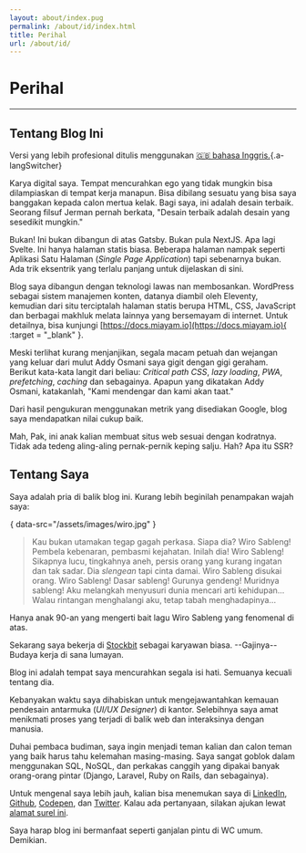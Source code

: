 ```yaml
---
layout: about/index.pug
permalink: /about/id/index.html
title: Perihal
url: /about/id/
---
```


# Perihal
--------

## Tentang Blog Ini
Versi yang lebih profesional ditulis menggunakan [🇬🇧 bahasa Inggris.](/about){.a-langSwitcher}

Karya digital saya. Tempat mencurahkan ego yang tidak mungkin bisa dilampiaskan di tempat kerja manapun. Bisa dibilang sesuatu yang bisa saya banggakan kepada calon mertua kelak. Bagi saya, ini adalah desain terbaik. Seorang filsuf Jerman pernah berkata, "Desain terbaik adalah desain yang sesedikit mungkin."

Bukan! Ini bukan dibangun di atas Gatsby. Bukan pula NextJS. Apa lagi Svelte. Ini hanya halaman statis biasa. Beberapa halaman nampak seperti Aplikasi Satu Halaman (*Single Page Application*) tapi sebenarnya bukan. Ada trik eksentrik yang terlalu panjang untuk dijelaskan di sini.

Blog saya dibangun dengan teknologi lawas nan membosankan. WordPress sebagai sistem manajemen konten, datanya diambil oleh Eleventy, kemudian dari situ terciptalah halaman statis berupa HTML, CSS, JavaScript dan berbagai makhluk melata lainnya yang bersemayam di internet. Untuk detailnya, bisa kunjungi [https://docs.miayam.io](https://docs.miayam.io){ :target = "_blank" }.

Meski terlihat kurang menjanjikan, segala macam petuah dan wejangan yang keluar dari mulut Addy Osmani saya gigit dengan gigi geraham. Berikut kata-kata langit dari beliau: *Critical path CSS*, *lazy loading*, *PWA*, *prefetching*, *caching* dan sebagainya. Apapun yang dikatakan Addy Osmani, katakanlah, "Kami mendengar dan kami akan taat."

Dari hasil pengukuran menggunakan metrik yang disediakan Google, blog saya mendapatkan nilai cukup baik.

Mah, Pak, ini anak kalian membuat situs web sesuai dengan kodratnya. Tidak ada tedeng aling-aling pernak-pernik keping salju. Hah? Apa itu SSR?

## Tentang Saya
Saya adalah pria di balik blog ini. Kurang lebih beginilah penampakan wajah saya:

![Tolol seperti wiro](data:image/gif;base64,R0lGODlhAQABAAAAACH5BAEKAAEALAAAAAABAAEAAAICTAEAOw==){ data-src="/assets/images/wiro.jpg" }

> Kau bukan utamakan tegap gagah perkasa. Siapa dia? Wiro Sableng! Pembela kebenaran, pembasmi kejahatan. Inilah dia! Wiro Sableng! Sikapnya lucu, tingkahnya aneh, persis orang yang kurang ingatan dan tak sadar. Dia *slengean* tapi cinta damai. Wiro Sableng disukai orang. Wiro Sableng! Dasar sableng! Gurunya gendeng! Muridnya sableng! Aku melangkah menyusuri dunia mencari arti kehidupan... Walau rintangan menghalangi aku, tetap tabah menghadapinya...
> 

Hanya anak 90-an yang mengerti bait lagu Wiro Sableng yang fenomenal di atas.

Sekarang saya bekerja di [Stockbit](https://stockbit.com) sebagai karyawan biasa. --Gajinya-- Budaya kerja di sana lumayan.

Blog ini adalah tempat saya mencurahkan segala isi hati. Semuanya kecuali tentang dia.

Kebanyakan waktu saya dihabiskan untuk mengejawantahkan kemauan pendesain antarmuka (*UI/UX Designer*) di kantor. Selebihnya saya amat menikmati proses yang terjadi di balik web dan interaksinya dengan manusia.

Duhai pembaca budiman, saya ingin menjadi teman kalian dan calon teman yang baik harus tahu kelemahan masing-masing. Saya sangat goblok dalam menggunakan SQL, NoSQL, dan perkakas canggih yang dipakai banyak orang-orang pintar (Django, Laravel, Ruby on Rails, dan sebagainya).

Untuk mengenal saya lebih jauh, kalian bisa menemukan saya di [LinkedIn](https://linkedin.com/in/miayam), [Github](https://github.com/miayam), [Codepen](https://codepen.io/miayam), dan [Twitter](https://twitter.com/___miayam___). Kalau ada pertanyaan, silakan ajukan lewat [alamat surel ini](mailto:muhammaddeni90@gmail.com).

Saya harap blog ini bermanfaat seperti ganjalan pintu di WC umum. Demikian.
